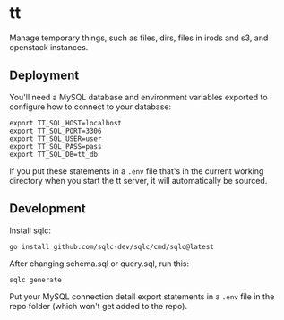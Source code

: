 # tt
Manage temporary things, such as files, dirs, files in irods and s3, and
openstack instances.

## Deployment

You'll need a MySQL database and environment variables exported to configure
how to connect to your database:

```
export TT_SQL_HOST=localhost
export TT_SQL_PORT=3306
export TT_SQL_USER=user
export TT_SQL_PASS=pass
export TT_SQL_DB=tt_db
```

If you put these statements in a `.env` file that's in the current working
directory when you start the tt server, it will automatically be sourced.

## Development

Install sqlc:

```
go install github.com/sqlc-dev/sqlc/cmd/sqlc@latest
```

After changing schema.sql or query.sql, run this:

```
sqlc generate
```

Put your MySQL connection detail export statements in a `.env` file in the repo
folder (which won't get added to the repo).
